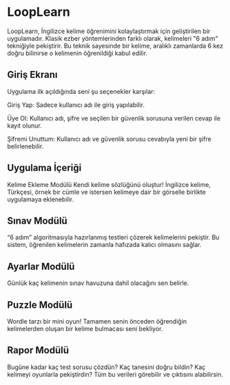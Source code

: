 # LoopLearn

LoopLearn, İngilizce kelime öğrenimini kolaylaştırmak için geliştirilen bir uygulamadır. Klasik ezber yöntemlerinden farklı olarak, kelimeleri "6 adım" tekniğiyle pekiştirir. Bu teknik sayesinde bir kelime, aralıklı zamanlarda 6 kez doğru bilinirse o kelimenin öğrenildiği kabul edilir.

## Giriş Ekranı
Uygulama ilk açıldığında seni şu seçenekler karşılar:

Giriş Yap: Sadece kullanıcı adı ile giriş yapılabilir.

Üye Ol: Kullanıcı adı, şifre ve seçilen bir güvenlik sorusuna verilen cevap ile kayıt olunur.

Şifremi Unuttum: Kullanıcı adı ve güvenlik sorusu cevabıyla yeni bir şifre belirlenebilir.

## Uygulama İçeriği
Kelime Ekleme Modülü
Kendi kelime sözlüğünü oluştur!
İngilizce kelime, Türkçesi, örnek bir cümle ve istersen kelimeye dair bir görselle birlikte uygulamaya eklenebilir.

## Sınav Modülü
“6 adım” algoritmasıyla hazırlanmış testleri çözerek kelimelerini pekiştir.
Bu sistem, öğrenilen kelimelerin zamanla hafızada kalıcı olmasını sağlar.

## Ayarlar Modülü
Günlük kaç kelimenin sınav havuzuna dahil olacağını sen belirle.

## Puzzle Modülü
Wordle tarzı bir mini oyun!
Tamamen senin önceden öğrendiğin kelimelerden oluşan bir kelime bulmacası seni bekliyor.

## Rapor Modülü
Bugüne kadar kaç test sorusu çözdün?
Kaç tanesini doğru bildin?
Kaç kelimeyi oyunlarla pekiştirdin?
Tüm bu verileri görebilir ve çıktısını alabilirsin.
